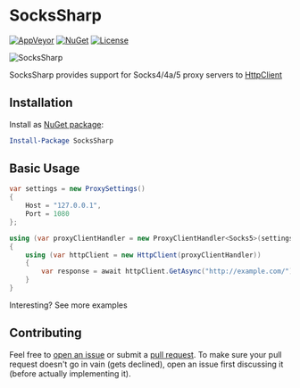# SocksSharp

[![AppVeyor](https://img.shields.io/appveyor/ci/gruntjs/grunt/master.svg?style=flat-square)](https://ci.appveyor.com/project/extremecodetv/sockssharp/)
[![NuGet](https://img.shields.io/nuget/v/sockssharp.svg?style=flat-square)](https://www.nuget.org/packages/SocksSharp/)
[![License](https://img.shields.io/badge/license-MIT-blue.svg?style=flat-square)](https://raw.githubusercontent.com/extremecodetv/SocksSharp/master/LICENSE)

![SocksSharp](http://i.imgur.com/hh1aZVU.png)


SocksSharp provides support for Socks4/4a/5 proxy servers to [HttpClient](https://msdn.microsoft.com/en-us/library/system.net.http.httpclient(v=vs.118).aspx)

## Installation

Install as [NuGet package](https://www.nuget.org/packages/SocksSharp/):

```powershell
Install-Package SocksSharp
```

## Basic Usage
```C#
var settings = new ProxySettings()
{
	Host = "127.0.0.1",
	Port = 1080
};

using (var proxyClientHandler = new ProxyClientHandler<Socks5>(settings))
{
	using (var httpClient = new HttpClient(proxyClientHandler))
	{
		var response = await httpClient.GetAsync("http://example.com/");
	}
}
```

Interesting? See more examples

## Contributing

Feel free to [open an issue](https://github.com/extremecodetv/SocksSharp/issues) or submit a [pull request](https://github.com/extremecodetv/SocksSharp/pulls). To make sure your pull request doesn't go in vain (gets declined), open an issue first discussing it (before actually implementing it).
